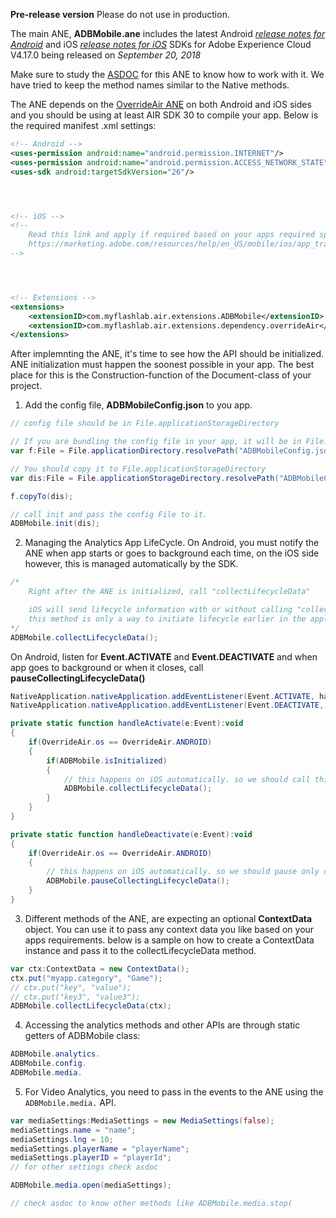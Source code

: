 **Pre-release version** Please do not use in production.

The main ANE, **ADBMobile.ane** includes the latest Android [*release notes for Android*](https://marketing.adobe.com/resources/help/en_US/mobile/android/) and iOS [*release notes for iOS*](https://marketing.adobe.com/resources/help/en_US/mobile/ios/) SDKs for Adobe Experience Cloud V4.17.0 being released on *September 20, 2018* 

Make sure to study the [ASDOC](https://myflashlab.github.io/asdoc/com/myflashlab/air/extensions/adobeMobile/package-detail.html) for this ANE to know how to work with it. We have tried to keep the method names similar to the Native methods.

The ANE depends on the [OverrideAir ANE](https://github.com/myflashlab/common-dependencies-ANE/tree/master/overridAir) on both Android and iOS sides and you should be using at least AIR SDK 30 to compile your app. Below is the required manifest .xml settings:

```xml
<!-- Android -->
<uses-permission android:name="android.permission.INTERNET"/>
<uses-permission android:name="android.permission.ACCESS_NETWORK_STATE"/>
<uses-sdk android:targetSdkVersion="26"/>




<!-- iOS -->
<!--
    Read this link and apply if required based on your apps required specifications:
    https://marketing.adobe.com/resources/help/en_US/mobile/ios/app_transport_security.html
-->




<!-- Extensions -->
<extensions>
	<extensionID>com.myflashlab.air.extensions.ADBMobile</extensionID>
	<extensionID>com.myflashlab.air.extensions.dependency.overrideAir</extensionID>
</extensions>
```

After implemnting the ANE, it's time to see how the API should be initialized. ANE initialization must happen the soonest possible in your app. The best place for this is the Construction-function of the Document-class of your project.

1. Add the config file, **ADBMobileConfig.json** to you app.
```actionscript
// config file should be in File.applicationStorageDirectory

// If you are bundling the config file in your app, it will be in File.applicationDirectory
var f:File = File.applicationDirectory.resolvePath("ADBMobileConfig.json");

// You should copy it to File.applicationStorageDirectory
var dis:File = File.applicationStorageDirectory.resolvePath("ADBMobileConfig.json");

f.copyTo(dis);

// call init and pass the config File to it.
ADBMobile.init(dis);
```

2. Managing the Analytics App LifeCycle. On Android, you must notify the ANE when app starts or goes to background each time, on the iOS side however, this is managed automatically by the SDK.

```actionscript
/*
    Right after the ANE is initialized, call "collectLifecycleData"

    iOS will send lifecycle information with or without calling "collectLifecycleData"; and
    this method is only a way to initiate lifecycle earlier in the application's launch sequence.
*/
ADBMobile.collectLifecycleData();
```

On Android, listen for **Event.ACTIVATE** and **Event.DEACTIVATE** and when app goes to background or when it closes, call **pauseCollectingLifecycleData()**

```actionscript
NativeApplication.nativeApplication.addEventListener(Event.ACTIVATE, handleActivate);
NativeApplication.nativeApplication.addEventListener(Event.DEACTIVATE, handleDeactivate);

private static function handleActivate(e:Event):void
{
    if(OverrideAir.os == OverrideAir.ANDROID)
    {
        if(ADBMobile.isInitialized)
        {
            // this happens on iOS automatically. so we should call this on Android
            ADBMobile.collectLifecycleData();
        }
    }
}

private static function handleDeactivate(e:Event):void
{
    if(OverrideAir.os == OverrideAir.ANDROID)
    {
        // this happens on iOS automatically. so we should pause only on Android
        ADBMobile.pauseCollectingLifecycleData();
    }
}
```

3. Different methods of the ANE, are expecting an optional **ContextData** object. You can use it to pass any context data you like based on your apps requirements. below is a sample on how to create a ContextData instance and pass it to the collectLifecycleData method.

```actionscript
var ctx:ContextData = new ContextData();
ctx.put("myapp.category", "Game");
// ctx.put("key", "value");
// ctx.put("key3", "value3");
ADBMobile.collectLifecycleData(ctx);
```

4. Accessing the analytics methods and other APIs are through static getters of ADBMobile class:
```actionscript
ADBMobile.analytics.
ADBMobile.config.
ADBMobile.media.
```

5. For Video Analytics, you need to pass in the events to the ANE using the ```ADBMobile.media.``` API.

```actionscript
var mediaSettings:MediaSettings = new MediaSettings(false);
mediaSettings.name = "name";
mediaSettings.lng = 10;
mediaSettings.playerName = "playerName";
mediaSettings.playerID = "playerId";
// for other settings check asdoc

ADBMobile.media.open(mediaSettings);

// check asdoc to know other methods like ADBMobile.media.stop(
```